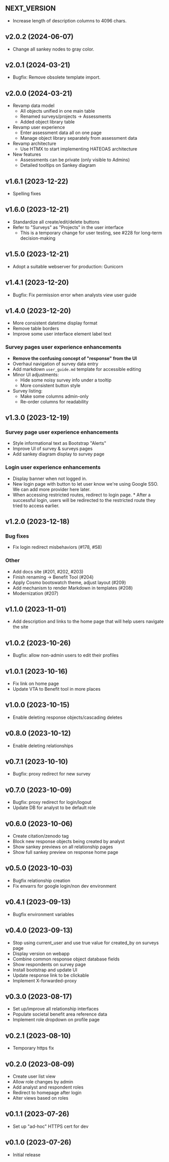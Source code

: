 ## NEXT_VERSION

* Increase length of description columns to 4096 chars.


## v2.0.2 (2024-06-07)

* Change all sankey nodes to gray color.


## v2.0.1 (2024-03-21)

* Bugfix: Remove obsolete template import.


## v2.0.0 (2024-03-21)

* Revamp data model
    * All objects unified in one main table
    * Renamed surveys/projects -> Assessments
    * Added object library table
* Revamp user experience
    * Enter assessment data all on one page
    * Manage object library separately from assessment data
* Revamp architecture
    * Use HTMX to start implementing HATEOAS architecture
* New features
    * Assessments can be private (only visible to Admins)
    * Detailed tooltips on Sankey diagram


## v1.6.1 (2023-12-22)

* Spelling fixes


## v1.6.0 (2023-12-21)

* Standardize all create/edit/delete buttons
* Refer to "Surveys" as "Projects" in the user interface
    * This is a temporary change for user testing, see #228 for long-term
      decision-making


## v1.5.0 (2023-12-21)

* Adopt a suitable webserver for production: Gunicorn


## v1.4.1 (2023-12-20)

* Bugfix: Fix permission error when analysts view user guide


## v1.4.0 (2023-12-20)

* More consistent datetime display format
* Remove table borders
* Improve some user interface element label text


### Survey pages user experience enhancements

* **Remove the confusing concept of "response" from the UI**
* Overhaul navigation of survey data entry
* Add markdown `user_guide.md` template for accessible editing
* Minor UI adjustments:
    * Hide some noisy survey info under a tooltip
    * More consistent button style
* Survey listing:
    * Make some columns admin-only
    * Re-order columns for readability


## v1.3.0 (2023-12-19)

### Survey page user experience enhancements

* Style informational text as Bootstrap "Alerts"
* Improve UI of survey & surveys pages
* Add sankey diagram display to survey page


### Login user experience enhancements

* Display banner when not logged in.
* New login page with button to let user know we're using Google SSO.
	We can add more provider here later.
* When accessing restricted routes, redirect to login page.
		* After a successful login, users will be redirected to the restricted
			route they tried to access earlier.


## v1.2.0 (2023-12-18)

### Bug fixes

* Fix login redirect misbehaviors (#178, #58)


### Other

* Add docs site (#201, #202, #203)
* Finish renaming -> Benefit Tool (#204)
* Apply Cosmo bootswatch theme, adjust layout (#209)
* Add mechanism to render Markdown in templates (#208)
* Modernization (#207)


## v1.1.0 (2023-11-01)

* Add description and links to the home page that will help users navigate the site


## v1.0.2 (2023-10-26)

* Bugfix: allow non-admin users to edit their profiles


## v1.0.1 (2023-10-16)

* Fix link on home page
* Update VTA to Benefit tool in more places


## v1.0.0 (2023-10-15)

* Enable deleting response objects/cascading deletes


## v0.8.0 (2023-10-12)

* Enable deleting relationships


## v0.7.1 (2023-10-10)

* Bugfix: proxy redirect for new survey


## v0.7.0 (2023-10-09)

* Bugfix: proxy redirect for login/logout
* Update DB for analyst to be default role


## v0.6.0 (2023-10-06)

* Create citation/zenodo tag
* Block new response objects being created by analyst
* Show sankey previews on all relationship pages
* Show full sankey preview on response home page


## v0.5.0 (2023-10-03)

* Bugfix relationship creation
* Fix envarrs for google login/non dev environment


## v0.4.1 (2023-09-13)

* Bugfix environment variables


## v0.4.0 (2023-09-13)

* Stop using current_user and use true value for created_by on surveys page
* Display version on webapp
* Combine common response object database fields
* Show respondents on survey page
* Install bootstrap and update UI
* Update response link to be clickable
* Implement X-forwarded-proxy


## v0.3.0 (2023-08-17)

* Set up/improve all relationship interfaces
* Populate societal benefit area reference data
* Implement role dropdown on profile page

## v0.2.1 (2023-08-10)

* Temporary https fix


## v0.2.0 (2023-08-09)

* Create user list view
* Allow role changes by admin
* Add analyst and respondent roles
* Redirect to homepage after login
* Alter views based on roles


## v0.1.1 (2023-07-26)

* Set up "ad-hoc" HTTPS cert for dev


## v0.1.0 (2023-07-26)

* Initial release
